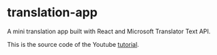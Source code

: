 # translation-app
A mini translation app built with React and Microsoft Translator Text API. 

This is the source code of the Youtube [tutorial](https://youtu.be/hPy4gQjc8vo).
